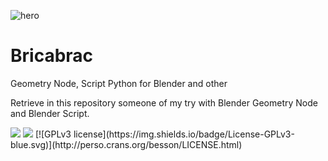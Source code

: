 ![hero](https://user-images.githubusercontent.com/54265936/167176789-f8f22c5e-e2d3-4b66-94c9-7524ce19b9d4.png)

# Bricabrac

Geometry Node, Script Python for Blender and other

Retrieve in this repository someone of my try with Blender Geometry Node and Blender Script.

<img src="https://img.shields.io/badge/Blender-3.1.0-green" />
<img src="https://img.shields.io/badge/Python-3.10-blue" />
[![GPLv3 license](https://img.shields.io/badge/License-GPLv3-blue.svg)](http://perso.crans.org/besson/LICENSE.html)
